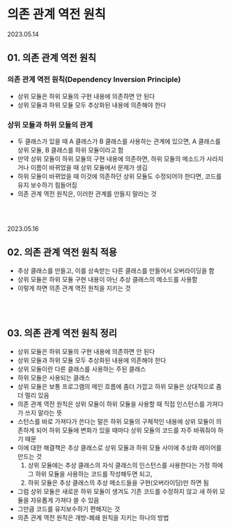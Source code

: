 # 의존 관계 역전 원칙

2023.05.14

## 01. 의존 관계 역전 원칙
### 의존 관계 역전 원칙(Dependency Inversion Principle)
- 상위 모듈은 하위 모듈의 구현 내용에 의존하면 안 된다
- 상위 모듈과 하위 모듈 모두 추상화된 내용에 의존해야 한다

### 상위 모듈과 하위 모듈의 관계
- 두 클래스가 있을 때 A 클래스가 B 클래스를 사용하는 관계에 있으면, A 클래스를 상위 모듈, B 클래스를 하위 모듈이라고 함
- 만약 상위 모듈이 하위 모듈의 구현 내용에 의존하면, 하위 모듈의 메소드가 사라지거나 이름이 바뀌었을 때 상위 모듈에서 문제가 생김
- 하위 모듈이 바뀌었을 때 이것에 의존하던 상위 모듈도 수정되어야 한다면, 코드를 유지 보수하기 힘들어짐
- 의존 관계 역전 원칙은, 이러한 관계를 만들지 말라는 것

<br/><br/>

2023.05.16

## 02. 의존 관계 역전 원칙 적용
- 추상 클래스를 만들고, 이를 상속받는 다른 클래스를 만들어서 오버라이딩을 함
- 상위 모듈은 하위 모듈 구현 내용이 아닌 추상 클래스의 메소드를 사용함
- 이렇게 하면 의존 관계 역전 원칙을 지키는 것

<br/><br/>

## 03. 의존 관계 역전 원칙 정리
- 상위 모듈은 하위 모듈의 구현 내용에 의존하면 안 된다
- 상위 모듈과 하위 모듈 모두 추상화된 내용에 의존해야 한다
- 상위 모듈이란 다른 클래스를 사용하는 주된 클래스
- 하위 모듈은 사용되는 클래스
- 상위 모듈은 보통 프로그램의 메인 흐름에 좀더 가깝고 하위 모듈은 상대적으로 좀더 멀리 있음
- 의존 관계 역전 원칙은 상위 모듈이 하위 모듈을 사용할 때 직접 인스턴스를 가져다가 쓰지 말라는 뜻
- 스턴스를 바로 가져다가 쓴다는 말은 하위 모듈의 구체적인 내용에 상위 모듈이 의존하게 되어 하위 모듈에 변화가 있을 때마다 상위 모듈의 코드를 자주 바꿔줘야 하기 때문
- 이에 대한 해결책은 추상 클래스로 상위 모듈과 하위 모듈 사이에 추상화 레이어를 만드는 것
    1. 상위 모듈에는 추상 클래스의 자식 클래스의 인스턴스를 사용한다는 가정 하에 그 하위 모듈을 사용하는 코드를 작성해두면 되고,
    2. 하위 모듈은 추상 클래스의 추상 메소드들을 구현(오버라이딩)만 하면 됨
- 그럼 상위 모듈은 새로운 하위 모듈이 생겨도 기존 코드를 수정하지 않고 새 하위 모듈을 자유롭게 가져다 쓸 수 있음
- 그만큼 코드를 유지보수하기 편해지는 것
- 의존 관계 역전 원칙은 개방-폐쇄 원칙을 지키는 하나의 방법
